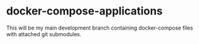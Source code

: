 # docker-compose-applications
This will be my main development branch containing docker-compose files with attached git submodules.
